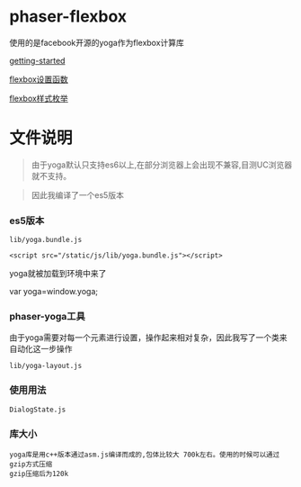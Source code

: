 # phaser-flexbox

使用的是facebook开源的yoga作为flexbox计算库

[getting-started](https://facebook.github.io/yoga/docs/getting-started/)

[flexbox设置函数](https://github.com/facebook/yoga/blob/master/javascript/sources/Node.hh)

[flexbox样式枚举](https://github.com/facebook/yoga/blob/master/javascript/sources/YGEnums.js)

# 文件说明

> 由于yoga默认只支持es6以上,在部分浏览器上会出现不兼容,目测UC浏览器就不支持。

> 因此我编译了一个es5版本

### es5版本

    lib/yoga.bundle.js

    <script src="/static/js/lib/yoga.bundle.js"></script>

yoga就被加载到环境中来了

var yoga=window.yoga;

### phaser-yoga工具

由于yoga需要对每一个元素进行设置，操作起来相对复杂，因此我写了一个类来自动化这一步操作

    lib/yoga-layout.js

### 使用用法

    DialogState.js

### 库大小

    yoga库是用c++版本通过asm.js编译而成的,包体比较大 700k左右。使用的时候可以通过gzip方式压缩
    gzip压缩后为120k